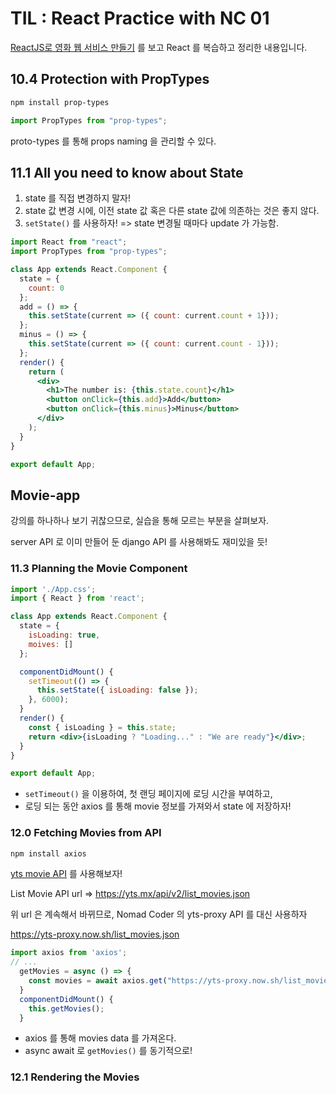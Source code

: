 # TIL : React Practice with NC 01

[ReactJS로 영화 웹 서비스 만들기](https://nomadcoders.co/react-for-beginners) 를 보고 React 를 복습하고 정리한 내용입니다.  

## 10.4 Protection with PropTypes

```bash
npm install prop-types
```

```jsx
import PropTypes from "prop-types";
```

proto-types 를 통해 props naming 을 관리할 수 있다. 

## 11.1 All you need to know about State

1. state 를 직접 변경하지 말자!
2. state 값 변경 시에, 이전 state 값 혹은 다른 state 값에 의존하는 것은 좋지 않다. 
3. `setState()` 를 사용하자! => state 변경될 때마다 update 가 가능함. 

```jsx
import React from "react";
import PropTypes from "prop-types";

class App extends React.Component {
  state = {
    count: 0
  };
  add = () => {
    this.setState(current => ({ count: current.count + 1}));
  };
  minus = () => {
    this.setState(current => ({ count: current.count - 1}));
  };
  render() {
    return (
      <div>
        <h1>The number is: {this.state.count}</h1>
        <button onClick={this.add}>Add</button>
        <button onClick={this.minus}>Minus</button>
      </div>
    );
  }
}

export default App;
```

## Movie-app

강의를 하나하나 보기 귀찮으므로, 실습을 통해 모르는 부분을 살펴보자.

server API 로 이미 만들어 둔 django API 를 사용해봐도 재미있을 듯!

### 11.3 Planning the Movie Component

```jsx
import './App.css';
import { React } from 'react';

class App extends React.Component {
  state = {
    isLoading: true,
    moives: []
  };

  componentDidMount() {
    setTimeout(() => {
      this.setState({ isLoading: false });
    }, 6000);
  }
  render() {
    const { isLoading } = this.state;
    return <div>{isLoading ? "Loading..." : "We are ready"}</div>;
  }
}

export default App;
```

- `setTimeout()` 을 이용하여, 첫 랜딩 페이지에 로딩 시간을 부여하고, 
- 로딩 되는 동안 axios 를 통해 movie 정보를 가져와서 state 에 저장하자!

### 12.0 Fetching Movies from API

```bash
npm install axios
```

[yts movie API](https://yts.mx/api) 를 사용해보자! 

List Movie API url => https://yts.mx/api/v2/list_movies.json

위 url 은 계속해서 바뀌므로, Nomad Coder 의 yts-proxy API 를 대신 사용하자 

https://yts-proxy.now.sh/list_movies.json

```jsx
import axios from 'axios';
// ... 
  getMovies = async () => {
    const movies = await axios.get("https://yts-proxy.now.sh/list_movies.json")
  }
  componentDidMount() {
    this.getMovies();
  }
```

- axios 를 통해 movies data 를 가져온다. 
- async await 로 `getMovies()` 를 동기적으로!

### 12.1 Rendering the Movies







